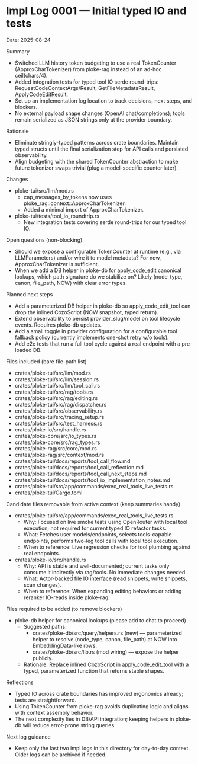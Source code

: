 # Impl Log 0001 — Initial typed IO and tests

Date: 2025-08-24

Summary
- Switched LLM history token budgeting to use a real TokenCounter (ApproxCharTokenizer) from ploke-rag instead of an ad-hoc ceil(chars/4).
- Added integration tests for typed tool IO serde round-trips: RequestCodeContextArgs/Result, GetFileMetadataResult, ApplyCodeEditResult.
- Set up an implementation log location to track decisions, next steps, and blockers.
- No external payload shape changes (OpenAI chat/completions); tools remain serialized as JSON strings only at the provider boundary.

Rationale
- Eliminate stringly-typed patterns across crate boundaries. Maintain typed structs until the final serialization step for API calls and persisted observability.
- Align budgeting with the shared TokenCounter abstraction to make future tokenizer swaps trivial (plug a model-specific counter later).

Changes
- ploke-tui/src/llm/mod.rs
  - cap_messages_by_tokens now uses ploke_rag::context::ApproxCharTokenizer.
  - Added a minimal import of ApproxCharTokenizer.
- ploke-tui/tests/tool_io_roundtrip.rs
  - New integration tests covering serde round-trips for our typed tool IO.

Open questions (non-blocking)
- Should we expose a configurable TokenCounter at runtime (e.g., via LLMParameters) and/or wire it to model metadata? For now, ApproxCharTokenizer is sufficient.
- When we add a DB helper in ploke-db for apply_code_edit canonical lookups, which path signature do we stabilize on? Likely (node_type, canon, file_path, NOW) with clear error types.

Planned next steps
- Add a parameterized DB helper in ploke-db so apply_code_edit_tool can drop the inlined CozoScript (NOW snapshot, typed return).
- Extend observability to persist provider_slug/model on tool lifecycle events. Requires ploke-db updates.
- Add a small toggle in provider configuration for a configurable tool fallback policy (currently implements one-shot retry w/o tools).
- Add e2e tests that run a full tool cycle against a real endpoint with a pre-loaded DB.

Files included (bare file-path list)
- crates/ploke-tui/src/llm/mod.rs
- crates/ploke-tui/src/llm/session.rs
- crates/ploke-tui/src/llm/tool_call.rs
- crates/ploke-tui/src/rag/tools.rs
- crates/ploke-tui/src/rag/editing.rs
- crates/ploke-tui/src/rag/dispatcher.rs
- crates/ploke-tui/src/observability.rs
- crates/ploke-tui/src/tracing_setup.rs
- crates/ploke-tui/src/test_harness.rs
- crates/ploke-io/src/handle.rs
- crates/ploke-core/src/io_types.rs
- crates/ploke-core/src/rag_types.rs
- crates/ploke-rag/src/core/mod.rs
- crates/ploke-rag/src/context/mod.rs
- crates/ploke-tui/docs/reports/tool_call_flow.md
- crates/ploke-tui/docs/reports/tool_call_reflection.md
- crates/ploke-tui/docs/reports/tool_call_next_steps.md
- crates/ploke-tui/docs/reports/tool_io_implementation_notes.md
- crates/ploke-tui/src/app/commands/exec_real_tools_live_tests.rs
- crates/ploke-tui/Cargo.toml

Candidate files removable from active context (keep summaries handy)
- crates/ploke-tui/src/app/commands/exec_real_tools_live_tests.rs
  - Why: Focused on live smoke tests using OpenRouter with local tool execution; not required for current typed IO refactor tasks.
  - What: Fetches user models/endpoints, selects tools-capable endpoints, performs two-leg tool calls with local tool execution.
  - When to reference: Live regression checks for tool plumbing against real endpoints.
- crates/ploke-io/src/handle.rs
  - Why: API is stable and well-documented; current tasks only consume it indirectly via rag/tools. No immediate changes needed.
  - What: Actor-backed file IO interface (read snippets, write snippets, scan changes).
  - When to reference: When expanding editing behaviors or adding reranker IO-reads inside ploke-rag.

Files required to be added (to remove blockers)
- ploke-db helper for canonical lookups (please add to chat to proceed)
  - Suggested paths:
    - crates/ploke-db/src/query/helpers.rs (new) — parameterized helper to resolve (node_type, canon, file_path) at NOW into EmbeddingData-like rows.
    - crates/ploke-db/src/lib.rs (mod wiring) — expose the helper publicly.
  - Rationale: Replace inlined CozoScript in apply_code_edit_tool with a typed, parameterized function that returns stable shapes.

Reflections
- Typed IO across crate boundaries has improved ergonomics already; tests are straightforward.
- Using TokenCounter from ploke-rag avoids duplicating logic and aligns with context assembly behavior.
- The next complexity lies in DB/API integration; keeping helpers in ploke-db will reduce error-prone string queries.

Next log guidance
- Keep only the last two impl logs in this directory for day-to-day context. Older logs can be archived if needed.
